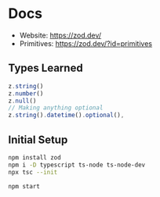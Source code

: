 # Docs

- Website: https://zod.dev/
- Primitives: https://zod.dev/?id=primitives

## Types Learned

```ts
z.string()
z.number()
z.null()
// Making anything optional
z.string().datetime().optional(),
```

## Initial Setup

```bash
npm install zod
npm i -D typescript ts-node ts-node-dev
npx tsc --init

npm start
```